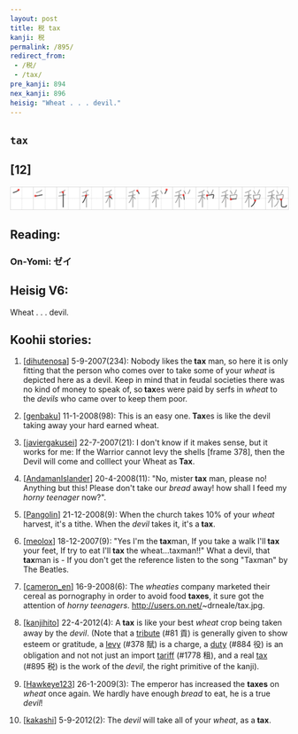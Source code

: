 ```yaml
---
layout: post
title: 税 tax
kanji: 税
permalink: /895/
redirect_from:
 - /税/
 - /tax/
pre_kanji: 894
nex_kanji: 896
heisig: "Wheat . . . devil."
---
```


## `tax`

## [12]

<div class="stroke"><img src="../images/E7A88E.png" /></div>

## Reading:

### On-Yomi: ゼイ

## Heisig V6:

Wheat . . . devil.

## Koohii stories:

1) [<a href="http://kanji.koohii.com/profile/dihutenosa">dihutenosa</a>] 5-9-2007(234): Nobody likes the<strong> tax</strong> man, so here it is only fitting that the person who comes over to take some of your <em>wheat</em> is depicted here as a devil. Keep in mind that in feudal societies there was no kind of money to speak of, so<strong> tax</strong>es were paid by serfs in <em>wheat</em> to the <em>devils</em> who came over to keep them poor.

2) [<a href="http://kanji.koohii.com/profile/genbaku">genbaku</a>] 11-1-2008(98): This is an easy one.<strong> Tax</strong>es is like the devil taking away your hard earned wheat.

3) [<a href="http://kanji.koohii.com/profile/javiergakusei">javiergakusei</a>] 22-7-2007(21): I don&#039;t know if it makes sense, but it works for me: If the Warrior cannot levy the shells [frame 378], then the Devil will come and colllect your Wheat as<strong> Tax</strong>.

4) [<a href="http://kanji.koohii.com/profile/AndamanIslander">AndamanIslander</a>] 20-4-2008(11): &quot;No, mister<strong> tax</strong> man, please no! Anything but this! Please don&#039;t take our <em>bread</em> away! how shall I feed my <em>horny teenager</em> now?&quot;.

5) [<a href="http://kanji.koohii.com/profile/Pangolin">Pangolin</a>] 21-12-2008(9): When the church takes 10% of your <em>wheat</em> harvest, it&#039;s a tithe. When the <em>devil</em> takes it, it&#039;s a<strong> tax</strong>.

6) [<a href="http://kanji.koohii.com/profile/meolox">meolox</a>] 18-12-2007(9): &quot;Yes I&#039;m the<strong> tax</strong>man, If you take a walk I&#039;ll<strong> tax</strong> your feet, If try to eat I&#039;ll<strong> tax</strong> the wheat...taxman!!&quot; What a devil, that<strong> tax</strong>man is - If you don&#039;t get the reference listen to the song &quot;Taxman&quot; by The Beatles.

7) [<a href="http://kanji.koohii.com/profile/cameron_en">cameron_en</a>] 16-9-2008(6): The <em>wheaties</em> company marketed their cereal as pornography in order to avoid food <strong>taxes</strong>, it sure got the attention of <em>horny teenagers</em>. <a href="http://users.on.net/">http://users.on.net/</a>~drneale/tax.jpg.

8) [<a href="http://kanji.koohii.com/profile/kanjihito">kanjihito</a>] 22-4-2012(4): A<strong> tax</strong> is like your best <em>wheat</em> crop being taken away by the <em>devil</em>. (Note that a <a href="../81">tribute</a> (#81 貢) is generally given to show esteem or gratitude, a <a href="../378">levy</a> (#378 賦) is a charge, a <a href="../884">duty</a> (#884 役) is an obligation and not not just an import <a href="../1778">tariff</a> (#1778 租), and a real <a href="../895">tax</a> (#895 税) is the work of the <em>devil</em>, the right primitive of the kanji).

9) [<a href="http://kanji.koohii.com/profile/Hawkeye123">Hawkeye123</a>] 26-1-2009(3): The emperor has increased the <strong>taxes</strong> on <em>wheat</em> once again. We hardly have enough <em>bread</em> to eat, he is a true <em>devil</em>!

10) [<a href="http://kanji.koohii.com/profile/kakashi">kakashi</a>] 5-9-2012(2): The <em>devil</em> will take all of your <em>wheat</em>, as a<strong> tax</strong>.
